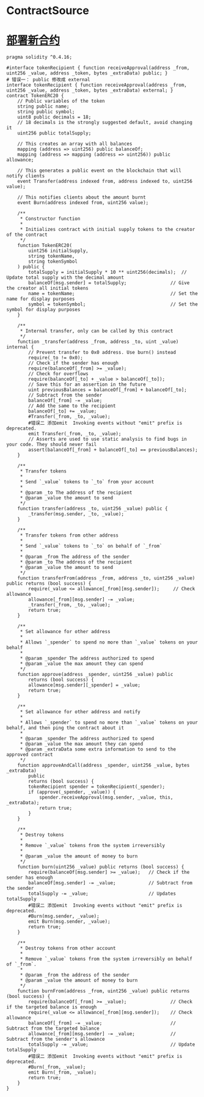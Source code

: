 # ContractSource
# [部署新合约](https://www.ethereum.org/token)

    pragma solidity ^0.4.16;

    #interface tokenRecipient { function receiveApproval(address _from, uint256 _value, address _token, bytes _extraData) public; }
    # 错误一： public 修改成 external
    interface tokenRecipient { function receiveApproval(address _from, uint256 _value, address _token, bytes _extraData) external; }
    contract TokenERC20 {
        // Public variables of the token
        string public name;
        string public symbol;
        uint8 public decimals = 18;
        // 18 decimals is the strongly suggested default, avoid changing it
        uint256 public totalSupply;

        // This creates an array with all balances
        mapping (address => uint256) public balanceOf;
        mapping (address => mapping (address => uint256)) public allowance;

        // This generates a public event on the blockchain that will notify clients
        event Transfer(address indexed from, address indexed to, uint256 value);

        // This notifies clients about the amount burnt
        event Burn(address indexed from, uint256 value);

        /**
         * Constructor function
         *
         * Initializes contract with initial supply tokens to the creator of the contract
         */
        function TokenERC20(
            uint256 initialSupply,
            string tokenName,
            string tokenSymbol
        ) public {
            totalSupply = initialSupply * 10 ** uint256(decimals);  // Update total supply with the decimal amount
            balanceOf[msg.sender] = totalSupply;                // Give the creator all initial tokens
            name = tokenName;                                   // Set the name for display purposes
            symbol = tokenSymbol;                               // Set the symbol for display purposes
        }

        /**
         * Internal transfer, only can be called by this contract
         */
        function _transfer(address _from, address _to, uint _value) internal {
            // Prevent transfer to 0x0 address. Use burn() instead
            require(_to != 0x0);
            // Check if the sender has enough
            require(balanceOf[_from] >= _value);
            // Check for overflows
            require(balanceOf[_to] + _value > balanceOf[_to]);
            // Save this for an assertion in the future
            uint previousBalances = balanceOf[_from] + balanceOf[_to];
            // Subtract from the sender
            balanceOf[_from] -= _value;
            // Add the same to the recipient
            balanceOf[_to] += _value;
            #Transfer(_from, _to, _value);
            #错误二 添加emit  Invoking events without "emit" prefix is deprecated.
            emit Transfer(_from, _to, _value);
            // Asserts are used to use static analysis to find bugs in your code. They should never fail
            assert(balanceOf[_from] + balanceOf[_to] == previousBalances);
        }

        /**
         * Transfer tokens
         *
         * Send `_value` tokens to `_to` from your account
         *
         * @param _to The address of the recipient
         * @param _value the amount to send
         */
        function transfer(address _to, uint256 _value) public {
            _transfer(msg.sender, _to, _value);
        }

        /**
         * Transfer tokens from other address
         *
         * Send `_value` tokens to `_to` on behalf of `_from`
         *
         * @param _from The address of the sender
         * @param _to The address of the recipient
         * @param _value the amount to send
         */
        function transferFrom(address _from, address _to, uint256 _value) public returns (bool success) {
            require(_value <= allowance[_from][msg.sender]);     // Check allowance
            allowance[_from][msg.sender] -= _value;
            _transfer(_from, _to, _value);
            return true;
        }

        /**
         * Set allowance for other address
         *
         * Allows `_spender` to spend no more than `_value` tokens on your behalf
         *
         * @param _spender The address authorized to spend
         * @param _value the max amount they can spend
         */
        function approve(address _spender, uint256 _value) public
            returns (bool success) {
            allowance[msg.sender][_spender] = _value;
            return true;
        }

        /**
         * Set allowance for other address and notify
         *
         * Allows `_spender` to spend no more than `_value` tokens on your behalf, and then ping the contract about it
         *
         * @param _spender The address authorized to spend
         * @param _value the max amount they can spend
         * @param _extraData some extra information to send to the approved contract
         */
        function approveAndCall(address _spender, uint256 _value, bytes _extraData)
            public
            returns (bool success) {
            tokenRecipient spender = tokenRecipient(_spender);
            if (approve(_spender, _value)) {
                spender.receiveApproval(msg.sender, _value, this, _extraData);
                return true;
            }
        }

        /**
         * Destroy tokens
         *
         * Remove `_value` tokens from the system irreversibly
         *
         * @param _value the amount of money to burn
         */
        function burn(uint256 _value) public returns (bool success) {
            require(balanceOf[msg.sender] >= _value);   // Check if the sender has enough
            balanceOf[msg.sender] -= _value;            // Subtract from the sender
            totalSupply -= _value;                      // Updates totalSupply
            #错误二 添加emit  Invoking events without "emit" prefix is deprecated.
            #Burn(msg.sender, _value);
            emit Burn(msg.sender, _value);
            return true;
        }

        /**
         * Destroy tokens from other account
         *
         * Remove `_value` tokens from the system irreversibly on behalf of `_from`.
         *
         * @param _from the address of the sender
         * @param _value the amount of money to burn
         */
        function burnFrom(address _from, uint256 _value) public returns (bool success) {
            require(balanceOf[_from] >= _value);                // Check if the targeted balance is enough
            require(_value <= allowance[_from][msg.sender]);    // Check allowance
            balanceOf[_from] -= _value;                         // Subtract from the targeted balance
            allowance[_from][msg.sender] -= _value;             // Subtract from the sender's allowance
            totalSupply -= _value;                              // Update totalSupply
            #错误二 添加emit  Invoking events without "emit" prefix is deprecated.
            #Burn(_from, _value);
            emit Burn(_from, _value);
            return true;
        }
    }
